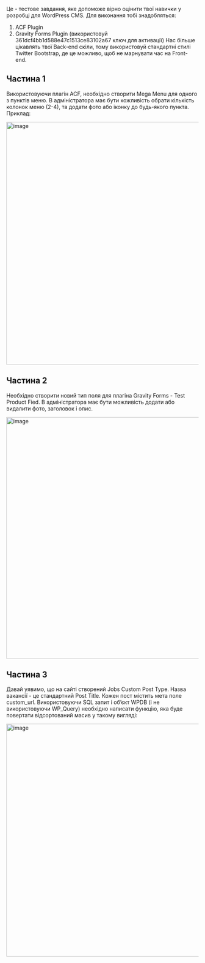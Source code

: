 Це - тестове завдання, яке допоможе вірно оцінити твої навички у розробці для WordPress
CMS. Для виконання тобі знадобляться:
1. ACF Plugin
2. Gravity Forms Plugin (використовуй 361dcf4bb1d588e47c1513ce83102a67 ключ для
активації)
Нас більше цікавлять твої Back-end скіли, тому використовуй стандартні стилі Twitter
Bootstrap, де це можливо, щоб не марнувати час на Front-end.

## **Частина 1**
Використовуючи плагін ACF, необхідно створити Mega Menu для одного з пунктів меню. В
адміністратора має бути кожливість обрати кількість колонок меню (2-4), та додати фото
або іконку до будь-якого пункта. Приклад:

<img width="634" style="display:block;" alt="image" src="https://github.com/posandre/theme-boost/assets/45790427/c956858b-0ae7-4f87-8728-5a33d3549a08">

## **Частина 2**
Необхідно створити новий тип поля для плагіна Gravity Forms - Test Product Fied. В
адміністратора має бути можливість додати або видалити фото, заголовок і опис.

<img width="631" style="display:block;" alt="image" src="https://github.com/posandre/theme-boost/assets/45790427/502c7053-7fa9-4c4e-a263-6a082bc39c3e">

## **Частина 3**
Давай уявимо, що на сайті створений Jobs Custom Post Type. Назва вакансії - це
стандартний Post Title. Кожен пост містить мета поле custom_url. Використовуючи SQL
запит і об’єкт WPDB (і не використовуючи WP_Query) необхідно написати функцію, яка
буде повертати відсортований масив у такому вигляді:

<img width="608" style="display:block;" alt="image" src="https://github.com/posandre/theme-boost/assets/45790427/cc4ba71a-02f5-4738-a5cd-dfa8e5051364">

